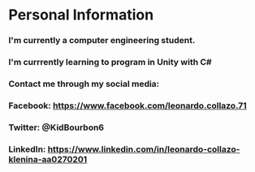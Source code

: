 # Personal Information
### I'm currently a computer engineering student.
### I'm currrently learning to program in Unity with C#
### Contact me through my social media:
### Facebook: https://www.facebook.com/leonardo.collazo.71
### Twitter: @KidBourbon6
### LinkedIn: https://www.linkedin.com/in/leonardo-collazo-klenina-aa0270201
